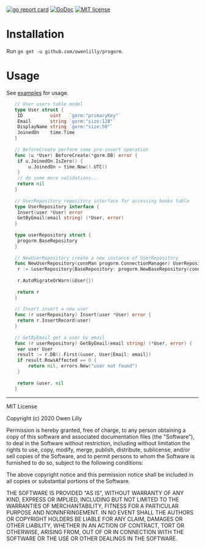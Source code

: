 [![go report card](https://goreportcard.com/badge/github.com/owenlilly/progorm "go report card")](https://goreportcard.com/report/github.com/owenlilly/progorm)
[![GoDoc](https://godoc.org/github.com/owenlilly/progorm?status.svg)](https://godoc.org/github.com/owenlilly/progorm)
[![MIT license](https://img.shields.io/badge/license-MIT-brightgreen.svg)](https://opensource.org/licenses/MIT)

# Installation

Run `go get -u github.com/owenlilly/progorm`.


# Usage

See [examples](https://github.com/owenlilly/progorm/tree/master/examples/user_repository) for usage.

```go
   // User users table model
   type User struct {
   	ID          uint   `gorm:"primaryKey"`
   	Email       string `gorm:"size:128"`
   	DisplayName string `gorm:"size:50"`
   	JoinedOn    time.Time
   }
   
   // BeforeCreate perform some pre-insert operation
   func (u *User) BeforeCreate(*gorm.DB) error {
   	if u.JoinedOn.IsZero() {
   		u.JoinedOn = time.Now().UTC()
   	}
   	// do some more validations...
   	return nil
   }
   
   // UserRepository repository interface for accessing books table
   type UserRepository interface {
   	Insert(user *User) error
   	GetByEmail(email string) (*User, error)
   }
   
   type userRepository struct {
   	progorm.BaseRepository
   }
   
   // NewUserRepository create a new instance of UserRepository
   func NewUserRepository(connMan progorm.ConnectionManager) UserRepository {
   	r := &userRepository{BaseRepository: progorm.NewBaseRepository(connMan)}
   
   	r.AutoMigrateOrWarn(&User{})
   
   	return r
   }
   
   // Insert insert a new user
   func (r userRepository) Insert(user *User) error {
   	return r.InsertRecord(user)
   }
   
   // GetByEmail get a user by email
   func (r userRepository) GetByEmail(email string) (*User, error) {
   	var user User
   	result := r.DB().First(&user, User{Email: email})
   	if result.RowsAffected == 0 {
   		return nil, errors.New("user not found")
   	}
   
   	return &user, nil
   }
```

---

MIT License

Copyright (c) 2020 Owen Lilly

Permission is hereby granted, free of charge, to any person obtaining a copy
of this software and associated documentation files (the "Software"), to deal
in the Software without restriction, including without limitation the rights
to use, copy, modify, merge, publish, distribute, sublicense, and/or sell
copies of the Software, and to permit persons to whom the Software is
furnished to do so, subject to the following conditions:

The above copyright notice and this permission notice shall be included in all
copies or substantial portions of the Software.

THE SOFTWARE IS PROVIDED "AS IS", WITHOUT WARRANTY OF ANY KIND, EXPRESS OR
IMPLIED, INCLUDING BUT NOT LIMITED TO THE WARRANTIES OF MERCHANTABILITY,
FITNESS FOR A PARTICULAR PURPOSE AND NONINFRINGEMENT. IN NO EVENT SHALL THE
AUTHORS OR COPYRIGHT HOLDERS BE LIABLE FOR ANY CLAIM, DAMAGES OR OTHER
LIABILITY, WHETHER IN AN ACTION OF CONTRACT, TORT OR OTHERWISE, ARISING FROM,
OUT OF OR IN CONNECTION WITH THE SOFTWARE OR THE USE OR OTHER DEALINGS IN THE
SOFTWARE.
